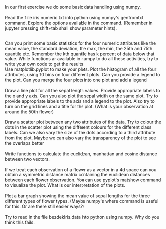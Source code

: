 In our first exercise we do some basic data handling using numpy.
<br><br>
Read the f ile iris.numeric.txt into python using numpy's genfromtxt command. Explore the options available in the command. (Remember in jupyter pressing shift+tab shall show parameter hints).<br><br>

Can you print some basic statistics for the four numeric attributes like the mean value, the standard deviation, the max, the min, the 25th and 75th quantile etc. Remember the kth quantile has k percent of data below that value. While functions ar available in numpy to do all these activities, try to write your own code to get the results<br>
Use matplotlib.pyplot to make your plots. Plot the histogram of all the four attributes, using 10 bins on four different plots. Can you provide a legend to the plot. Can you merge the four plots into one plot and add a legend<br><br>
Draw a line plot for all the sepal length values. Provide appropriate labels to the x and y axis. Can you also plot the sepal width on the same plot. Try to provide appropriate labels to the axis and a legend to the plot. Also try to turn on the grid lines and a title for the plot. (What is your observation at around the 50th flower)<br><br>
Draw a scatter plot between any two attributes of the data. Try to colour the dots in the scatter plot using the different colours for the different class labels. Can we also vary the size of the dots according to a third attribute from the plot. Maybe we can also vary the transparency of the plot to see the overlaps better<br><br>
Write functions to calculate the euclidean, manhattan and cosine distance between two vectors.<br><br>
If we treat each observation of a flower as a vector in a 4d space can you obtain a symmetric distance matrix containing the euclidean distances between each flower observation. You can use pyplot's matshow command to visualize the plot. What is our interpretation of the plots.<br><br>
Plot a bar graph showing the mean value of sepal lengths for the three different types of flower types. (Maybe numpy's where command is useful for this. Or are there still easier ways?)<br><br>
Try to read in the file bezdekIris.data into python using numpy. Why do you think this fails.<br><br>